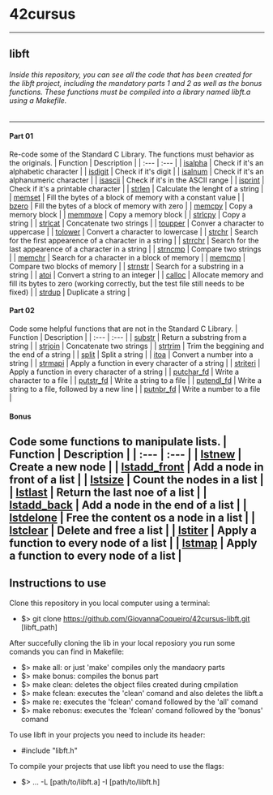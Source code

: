 # 42cursus
---
## libft
###### Inside this repository, you can see all the code that has been created for the libft project, including the mandatory parts 1 and 2 as well as the bonus functions. These functions must be compiled into a library named libft.a using a Makefile.
---
#### Part 01
Re-code some of the Standard C Library. The functions must behavior as the originals.
| Function | Description |
| :--- | :--- |
| [isalpha](https://github.com/GiovannaCoqueiro/42cursus-libft/blob/main/functions/ft_isalpha.c) | Check if it's an alphabetic character |
| [isdigit](https://github.com/GiovannaCoqueiro/42cursus-libft/blob/main/functions/ft_isdigit.c) | Check if it's digit |
| [isalnum](https://github.com/GiovannaCoqueiro/42cursus-libft/blob/main/functions/ft_isalnum.c) | Check if it's an alphanumeric character |
| [isascii](https://github.com/GiovannaCoqueiro/42cursus-libft/blob/main/functions/ft_isascii.c) | Check if it's in the ASCII range |
| [isprint](https://github.com/GiovannaCoqueiro/42cursus-libft/blob/main/functions/ft_isprint.c) | Check if it's a printable character |
| [strlen](https://github.com/GiovannaCoqueiro/42cursus-libft/blob/main/functions/ft_strlen.c) | Calculate the lenght of a string |
| [memset](https://github.com/GiovannaCoqueiro/42cursus-libft/blob/main/functions/ft_memset.c) | Fill the bytes of a block of memory with a constant value |
| [bzero](https://github.com/GiovannaCoqueiro/42cursus-libft/blob/main/functions/ft_bzero.c) | Fill the bytes of a block of memory with zero |
| [memcpy](https://github.com/GiovannaCoqueiro/42cursus-libft/blob/main/functions/ft_memcpy.c) | Copy a memory block |
| [memmove](https://github.com/GiovannaCoqueiro/42cursus-libft/blob/main/functions/ft_memmove.c) | Copy a memory block |
| [strlcpy](https://github.com/GiovannaCoqueiro/42cursus-libft/blob/main/functions/ft_strlcpy.c) | Copy a string |
| [strlcat](https://github.com/GiovannaCoqueiro/42cursus-libft/blob/main/functions/ft_strlcat.c) | Concatenate two strings |
| [toupper](https://github.com/GiovannaCoqueiro/42cursus-libft/blob/main/functions/ft_toupper.c) | Conver a character to uppercase |
| [tolower](https://github.com/GiovannaCoqueiro/42cursus-libft/blob/main/functions/ft_tolower.c) | Convert a character to lowercase |
| [strchr](https://github.com/GiovannaCoqueiro/42cursus-libft/blob/main/functions/ft_strchr.c) | Search for the first appearence of a character in a string |
| [strrchr](https://github.com/GiovannaCoqueiro/42cursus-libft/blob/main/functions/ft_strrchr.c) | Search for the last appearence of a character in a string |
| [strncmp](https://github.com/GiovannaCoqueiro/42cursus-libft/blob/main/functions/ft_strncmp.c) | Compare two strings |
| [memchr](https://github.com/GiovannaCoqueiro/42cursus-libft/blob/main/functions/ft_memchr.c) | Search for a character in a block of memory |
| [memcmp](https://github.com/GiovannaCoqueiro/42cursus-libft/blob/main/functions/ft_memcmp.c) | Compare two blocks of memory |
| [strnstr](https://github.com/GiovannaCoqueiro/42cursus-libft/blob/main/functions/ft_strnstr.c) | Search for a substring in a string |
| [atoi](https://github.com/GiovannaCoqueiro/42cursus-libft/blob/main/functions/ft_atoi.c) | Convert a string to an integer |
| [calloc](https://github.com/GiovannaCoqueiro/42cursus-libft/blob/main/functions/ft_calloc.c) | Allocate memory and fill its bytes to zero (working correctly, but the test file still needs to be fixed) |
| [strdup](https://github.com/GiovannaCoqueiro/42cursus-libft/blob/main/functions/ft_strdup.c) | Duplicate a string |

#### Part 02
Code some helpful functions that are not in the Standard C Library.
| Function | Description |
| :--- | :--- |
| [substr](https://github.com/GiovannaCoqueiro/42cursus-libft/blob/main/functions/ft_substr.c) | Return a substring from a string |
| [strjoin](https://github.com/GiovannaCoqueiro/42cursus-libft/blob/main/functions/ft_strjoin.c) | Concatenate two strings |
| [strtrim](https://github.com/GiovannaCoqueiro/42cursus-libft/blob/main/functions/ft_strtrim.c) | Trim the beggining and the end of a string |
| [split](https://github.com/GiovannaCoqueiro/42cursus-libft/blob/main/functions/ft_split.c) | Split a string |
| [itoa](https://github.com/GiovannaCoqueiro/42cursus-libft/blob/main/functions/ft_itoa.c) | Convert a number into a string |
| [strmapi](https://github.com/GiovannaCoqueiro/42cursus-libft/blob/main/functions/ft_strmapi.c) | Apply a function in every character of a string |
| [striteri](https://github.com/GiovannaCoqueiro/42cursus-libft/blob/main/functions/ft_striteri.c) | Apply a function in every character of a string |
| [putchar_fd](https://github.com/GiovannaCoqueiro/42cursus-libft/blob/main/functions/ft_putchar_fd.c) | Write a character to a file |
| [putstr_fd](https://github.com/GiovannaCoqueiro/42cursus-libft/blob/main/functions/ft_putstr_fd.c) | Write a string to a file |
| [putendl_fd](https://github.com/GiovannaCoqueiro/42cursus-libft/blob/main/functions/ft_putendl_fd.c) | Write a string to a file, followed by a new line |
| [putnbr_fd](https://github.com/GiovannaCoqueiro/42cursus-libft/blob/main/functions/ft_putnbr_fd.c) | Write a number to a file |

#### Bonus
Code some functions to manipulate lists.
| Function | Description |
| :--- | :--- |
| [lstnew](https://github.com/GiovannaCoqueiro/42cursus-libft/blob/main/functions/ft_lstnew.c) | Create a new node |
| [lstadd_front](https://github.com/GiovannaCoqueiro/42cursus-libft/blob/main/functions/ft_lstadd_front.c) | Add a node in front of a list |
| [lstsize](https://github.com/GiovannaCoqueiro/42cursus-libft/blob/main/functions/ft_lstsize.c) | Count the nodes in a list |
| [lstlast](https://github.com/GiovannaCoqueiro/42cursus-libft/blob/main/functions/ft_lstlast.c) | Return the last noe of a list |
| [lstadd_back](https://github.com/GiovannaCoqueiro/42cursus-libft/blob/main/functions/ft_lstadd_back.c) | Add a node in the end of a list |
| [lstdelone](https://github.com/GiovannaCoqueiro/42cursus-libft/blob/main/functions/ft_lstdelone.c) | Free the content os a node in a list |
| [lstclear](https://github.com/GiovannaCoqueiro/42cursus-libft/blob/main/functions/ft_lstclear.c) | Delete and free a list |
| [lstiter](https://github.com/GiovannaCoqueiro/42cursus-libft/blob/main/functions/ft_lstiter.c) | Apply a function to every node of a list |
| [lstmap](https://github.com/GiovannaCoqueiro/42cursus-libft/blob/main/functions/ft_lstmap.c) | Apply a function to every node of a list |
---
## Instructions to use
Clone this repository in you local computer using a terminal:
- $> git clone https://github.com/GiovannaCoqueiro/42cursus-libft.git [libft_path]

After succefully cloning the lib in your local reposiory you run some comands you can find in Makefile:
- $> make all: or just 'make' compiles only the mandaory parts
- $> make bonus: compiles the bonus part
- $> make clean: deletes the object files created during cmpilation
- $> make fclean: executes the 'clean' comand and also deletes the libft.a
- $> make re: executes the 'fclean' comand followed by the 'all' comand
- $> make rebonus: executes the 'fclean' comand followed by the 'bonus' comand

To use libft in your projects you need to include its header:
- #include "libft.h"

To compile your projects that use libft you need to use the flags:
- $> ... -L [path/to/libft.a] -I [path/to/libft.h]
